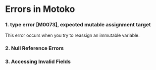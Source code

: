 # Errors in Motoko

### 1. type error [M0073], expected mutable assignment target

This error occurs when you try to reassign an immutable variable.

### 2. Null Reference Errors

### 3. Accessing Invalid Fields